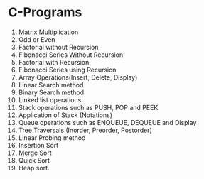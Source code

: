 # C-Programs
1. Matrix Multiplication
2. Odd or Even
3. Factorial without Recursion
4. Fibonacci Series Without Recursion
5. Factorial with Recursion
6. Fibonacci Series using Recursion
7. Array Operations(Insert, Delete, Display)
8. Linear Search method
9. Binary Search method 
10. Linked list operations
11.	Stack operations such as PUSH, POP and PEEK
12. Application of Stack (Notations)
13.	Queue operations such as ENQUEUE, DEQUEUE and Display 
14.	Tree Traversals (Inorder, Preorder, Postorder)
15.	Linear Probing method
16.	Insertion Sort 
17.	Merge Sort
18.	Quick Sort
19.	Heap sort.
